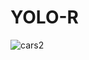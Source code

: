 # YOLO-R
![cars2](https://user-images.githubusercontent.com/48823353/140249630-3abe893a-7463-4327-ba2b-c12ccbd8a5f1.jpg)
